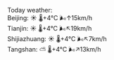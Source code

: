 Today weather:  
Beijing: ☀️   🌡️+4°C 🌬️↑15km/h  
Tianjin: ☀️   🌡️+4°C 🌬️↖19km/h  
Shijiazhuang: ☀️   🌡️+4°C 🌬️↖7km/h  
Tangshan: ⛅️  🌡️+4°C 🌬️↗13km/h  
